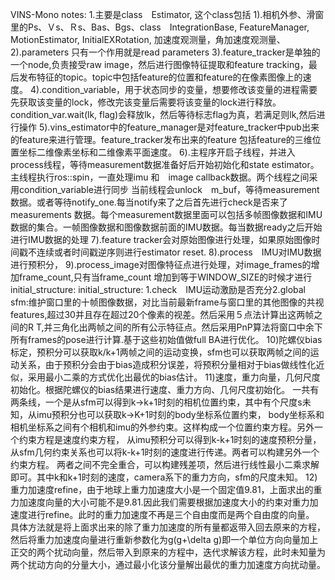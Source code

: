 VINS-Mono notes:
1.主要是class　Estimator, 这个class包括
1).相机外参、滑窗里的Ps、Ｖs、Ｒs、Bas、Bgs、class　IntegrationBase, FeatureManager, MotionEstimator, InitialEXRotation, 加速度观测量，角加速度观测量、
2).parameters 只有一个作用就是read parameters
3).feature_tracker是单独的一个node,负责接受raw image，然后进行图像特征提取和feature tracking，最后发布特征的topic。topic中包括feature的位置和feature的在像素图像上的速度。
4).condition_variable，用于状态同步的变量，想要修改该变量的进程需要先获取该变量的lock，修改完该变量后需要将该变量的lock进行释放。condition_var.wait(lk, flag)会释放lk，然后等待标志flag为真，若满足则lk,然后进行操作
5).vins_estimator中的feature_manager是对feature_tracker中pub出来的feature来进行管理。feature_tracker发布出来的feature 包括feature的三维位置坐标二维像素坐标和二维像素平面速度。
6).主程序开启子线程，并进入process线程，等待measurement数据准备好后开始初始化和state estimator。主线程执行ros::spin，一直处理imu 和　image callback数据。两个线程之间采用condition_variable进行同步
当前线程会unlock　m_buf，等待measurement 数据。或者等待notify_one.每当notify来了之后首先进行check是否来了measurements 数据。每个measurement数据里面可以包括多帧图像数据和IMU数据的集合。一帧图像数据和图像数据前面的IMU数据。每当数据ready之后开始进行IMU数据的处理
7).feature tracker会对原始图像进行处理，如果原始图像时间戳不连续或者时间戳逆序则进行estimator reset.
8).process　IMU对IMU数据进行预积分，
9).process_image对图像特征点进行处理，对image_frames的增加frame_count,只有当frame_count 增加到等于WINDOW_SIZE的时候才进行initial_structure:
initial_structure: 1.check　IMU运动激励是否充分2.global sfm:维护窗口里的十帧图像数据，对比当前最新frame与窗口里的其他图像的共视features,超过30并且存在超过20个像素的视差。然后采用５点法计算出这两帧之间的R T,并三角化出两帧之间的所有公示特征点。然后采用PnP算法将窗口中余下所有frames的pose进行计算.基于这些初始值做full BA进行优化。
10)陀螺仪bias标定，预积分可以获取k/k+1两帧之间的运动变换，sfm也可以获取两帧之间的运动关系，由于预积分会由于bias造成积分误差，将预积分量相对于bias做线性化近似，采用最小二乘的方式优化出最优的bias估计。
11)速度，重力向量，几何尺度初始化。根据陀螺仪的bias结果进行速度、重力方向、几何尺度初始化。
一共有两条线，一个是从sfm可以得到k->k+1时刻的相机位置约束，其中有个尺度s未知，从imu预积分也可以获取k->K+1时刻的body坐标系位置约束，
body坐标系和相机坐标系之间有个相机和imu的外参约束。这样构成一个位置约束方程。另外一个约束方程是速度约束方程，
从imu预积分可以得到k-k+1时刻的速度预积分量，从sfm几何约束关系也可以将k-k+1时刻的速度进行传递。两者可以构建另外一个约束方程。
两者之间不完全重合，可以构建残差项，然后进行线性最小二乘求解即可。其中k和k+1时刻的速度，camera系下的重力方向，sfm的尺度未知。
12)重力加速度refine，由于地球上重力加速度大小是一个固定值9.81，上面求出的重力加速度向量的大小可能不是9.81.因此我们需要根据加速度大小的约束对重力加速度进行refine。此时的重力加速度不再是三个自由度而是两个自由度的向量。
具体方法就是将上面求出来的除了重力加速度的所有量都返带入回去原来的方程，然后将重力加速度向量进行重新参数化为g(g+\delta g)即一个单位方向向量加上正交的两个扰动向量，然后带入到原来的方程中，迭代求解该方程，此时未知量为两个扰动方向的分量大小，通过最小化该分量解出最优的重力加速度方向扰动量。
